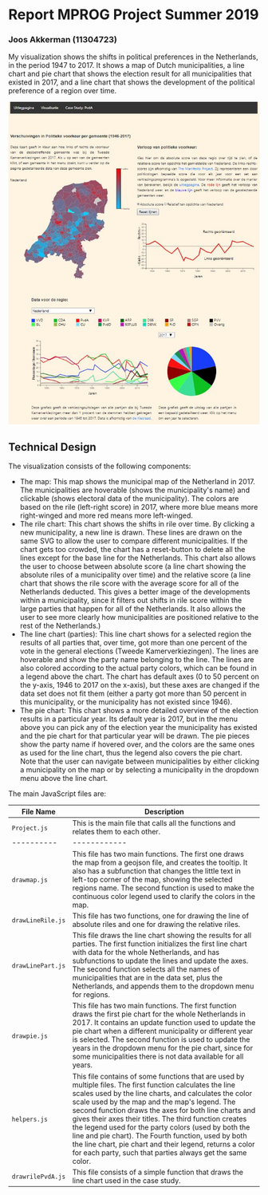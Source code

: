 # Report MPROG Project Summer 2019
### Joos Akkerman (11304723)

My visualization shows the shifts in political preferences in the Netherlands, in the period 1947 to 2017. It shows a map of Dutch municipalities, a line chart and pie chart that shows the election result for all municipalities that existed in 2017, and a line chart that shows the development of the political preference of a region over time.

![alt text](https://github.com/JAkkerman/MPROG_Project/blob/master/Img/screen6.jpg/)

## Technical Design
The visualization consists of the following components:
* The map: This map shows the municipal map of the Netherland in 2017. The municipalities are hoverable (shows the municipality's name) and clickable (shows electoral data of the municipality). The colors are based on the rile (left-right score) in 2017, where more blue means more right-winged and more red means more left-winged.
* The rile chart: This chart shows the shifts in rile over time. By clicking a new municipality, a new line is drawn. These lines are drawn on the same SVG to allow the user to compare different municipalities. If the chart gets too crowded, the chart has a reset-button to delete all the lines except for the base line for the Netherlands. This chart also allows the user to choose between absolute score (a line chart showing the absolute riles of a municipality over time) and the relative score (a line chart that shows the rile score with the average score for all of the Netherlands deducted. This gives a better image of the developments within a municipality, since it filters out shifts in rile score within the large parties that happen for all of the Netherlands. It also allows the user to see more clearly how municipalities are positioned relative to the rest of the Netherlands.)
* The line chart (parties): This line chart shows for a selected region the results of all parties that, over time, got more than one percent of the vote in the general elections (Tweede Kamerverkiezingen). The lines are hoverable and show the party name belonging to the line. The lines are also colored according to the actual party colors, which can be found in a legend above the chart. The chart has default axes (0 to 50 percent on the y-axis, 1946 to 2017 on the x-axis), but these axes are changed if the data set does not fit them (either a party got more than 50 percent in this municipality, or the municipality has not existed since 1946).
* The pie chart: This chart shows a more detailed overview of the election results in a particular year. Its default year is 2017, but in the menu above you can pick any of the election year the municipality has existed and the pie chart for that particular year will be drawn. The pie pieces show the party name if hovered over, and the colors are the same ones as used for the line chart, thus the legend also covers the pie chart.
Note that the user can navigate between municipalities by either clicking a municipality on the map or by selecting a municipality in the dropdown menu above the line chart.

The main JavaScript files are:

File Name | Description
----------|------------
```Project.js```| This is the main file that calls all the functions and relates them to each other.
----------|------------
```drawmap.js```| This file has two main functions. The first one draws the map from a geojson file, and creates the tooltip. It also has a subfunction that changes the little text in left-top corner of the map, showing the selected regions name. The second function is used to make the continuous color legend used to clarify the colors in the map.
```drawLineRile.js```| This file has two functions, one for drawing the line of absolute riles and one for drawing the relative riles.
```drawLinePart.js```| This file draws the line chart showing the results for all parties. The first function initializes the first line chart with data for the whole Netherlands, and has subfunctions to update the lines and update the axes. The second function selects all the names of municipalities that are in the data set, plus the Netherlands, and appends them to the dropdown menu for regions.
```drawpie.js```| This file has two main functions. The first function draws the first pie chart for the whole Netherlands in 2017. It contains an update function used to update the pie chart when a different municipality or different year is selected. The second function is used to update the years in the dropdown menu for the pie chart, since for some municipalities there is not data available for all years.
```helpers.js```| This file contains of some functions that are used by multiple files. The first function calculates the line scales used by the line charts, and calculates the color scale used by the map and the map's legend. The second function draws the axes for both line charts and gives their axes their titles. The third function creates the legend used for the party colors (used by both the line and pie chart). The Fourth function, used by both the line chart, pie chart and their legend, returns a color for each party, such that parties always get the same color.
```drawrilePvdA.js```| This file consists of a simple function that draws the line chart used in the case study.
